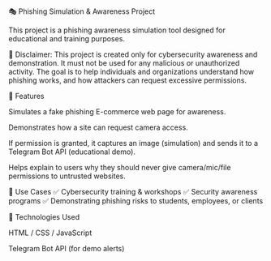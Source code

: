 🎭 Phishing Simulation & Awareness Project

This project is a phishing awareness simulation tool designed for educational and training purposes.

🚨 Disclaimer:
This project is created only for cybersecurity awareness and demonstration.
It must not be used for any malicious or unauthorized activity.
The goal is to help individuals and organizations understand how phishing works, and how attackers can request excessive permissions.

🔹 Features

Simulates a fake phishing E-commerce web page for awareness.

Demonstrates how a site can request camera access.

If permission is granted, it captures an image (simulation) and sends it to a Telegram Bot API (educational demo).

Helps explain to users why they should never give camera/mic/file permissions to untrusted websites.

🔹 Use Cases
✅ Cybersecurity training & workshops
✅ Security awareness programs
✅ Demonstrating phishing risks to students, employees, or clients

🔹 Technologies Used

HTML / CSS / JavaScript

Telegram Bot API (for demo alerts)

